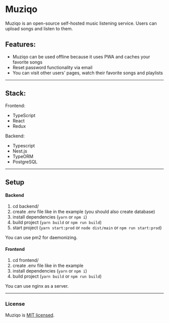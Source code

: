 # Muziqo
Muziqo is an open-source self-hosted music listening service. Users can upload songs and listen to them.

## Features:
- Muziqo can be used offline because it uses PWA and caches your favorite songs
- Reset password functionality via email
- You can visit other users' pages, watch their favorite songs and playlists
***
## Stack:
Frontend:
- TypeScript
- React
- Redux

Backend:
- Typescript
- Nest.js
- TypeORM
- PostgreSQL
***
## Setup
#### Backend
1. cd backend/
2. create .env file like in the example (you should also create database)
3. install dependencies (`yarn` or `npm i`)
4. build project (`yarn build` or `npm run build`)
5. start project (`yarn start:prod` or `node dist/main` or `npm run start:prod`)

You can use pm2 for daemonizing.

#### Frontend
1. cd frontend/
2. create .env file like in the example
3. install dependencies (`yarn` or `npm i`)
4. build project (`yarn build` or `npm run build`)

You can use nginx as a server. 
***
### License
Muziqo is [MIT licensed](./LICENSE).
